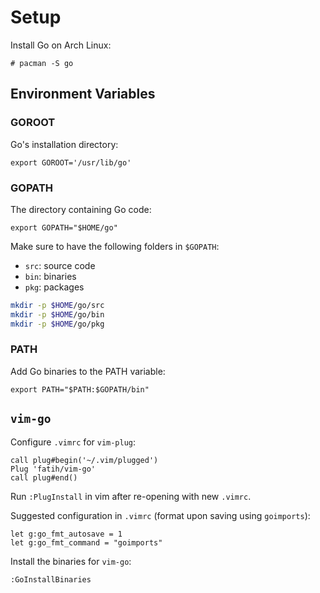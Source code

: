# Setup

Install Go on Arch Linux:

    # pacman -S go

## Environment Variables

### GOROOT

Go's installation directory:

    export GOROOT='/usr/lib/go'

### GOPATH

The directory containing Go code:

    export GOPATH="$HOME/go"

Make sure to have the following folders in `$GOPATH`:

- `src`: source code
- `bin`: binaries
- `pkg`: packages

```bash
mkdir -p $HOME/go/src
mkdir -p $HOME/go/bin
mkdir -p $HOME/go/pkg
```

### PATH

Add Go binaries to the PATH variable:

    export PATH="$PATH:$GOPATH/bin"

## `vim-go`

Configure `.vimrc` for `vim-plug`:

    call plug#begin('~/.vim/plugged')
    Plug 'fatih/vim-go'
    call plug#end()

Run `:PlugInstall` in vim after re-opening with new `.vimrc`.

Suggested configuration in `.vimrc` (format upon saving using `goimports`):

    let g:go_fmt_autosave = 1
    let g:go_fmt_command = "goimports"

Install the binaries for `vim-go`:

    :GoInstallBinaries
